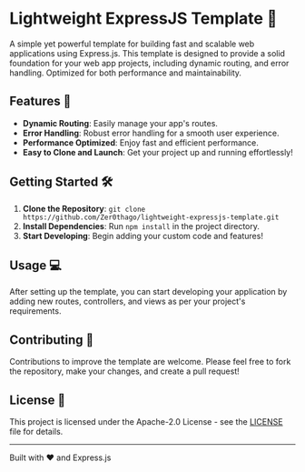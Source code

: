 # Lightweight ExpressJS Template 🚀

A simple yet powerful template for building fast and scalable web applications using Express.js. This template is designed to provide a solid foundation for your web app projects, including dynamic routing, and error handling. Optimized for both performance and maintainability.

## Features 🌟

- **Dynamic Routing**: Easily manage your app's routes.
- **Error Handling**: Robust error handling for a smooth user experience.
- **Performance Optimized**: Enjoy fast and efficient performance.
- **Easy to Clone and Launch**: Get your project up and running effortlessly!

## Getting Started 🛠️

1. **Clone the Repository**: `git clone https://github.com/Zer0thago/lightweight-expressjs-template.git`
2. **Install Dependencies**: Run `npm install` in the project directory.
3. **Start Developing**: Begin adding your custom code and features!

## Usage 💻

After setting up the template, you can start developing your application by adding new routes, controllers, and views as per your project's requirements.

## Contributing 🤝

Contributions to improve the template are welcome. Please feel free to fork the repository, make your changes, and create a pull request!

## License 📄

This project is licensed under the Apache-2.0 License - see the [LICENSE](LICENSE) file for details.

---

Built with ❤️ and Express.js
